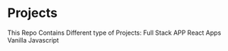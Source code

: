 # Projects
This Repo Contains Different type of Projects:
Full Stack APP
React Apps
Vanilla Javascript

